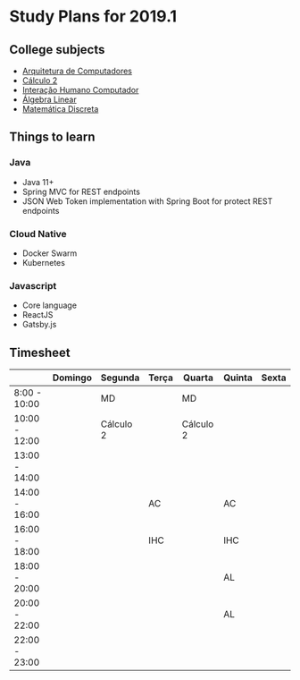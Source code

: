 # Study Plans for 2019.1

## College subjects

- [Arquitetura de Computadores](arquitetura-yuri/README.md)
- [Cálculo 2](calculo2-nicolas/README.md)
- [Interação Humano Computador](interacao-humano-computador-catia/README.md)
- [Álgebra Linear](algebra-linear-marcos/README.md)
- [Matemática Discreta](matematica-discreta-rudini/README.md)

## Things to learn

### Java
- Java 11+
- Spring MVC for REST endpoints
- JSON Web Token implementation with Spring Boot for protect REST endpoints

### Cloud Native
- Docker Swarm
- Kubernetes

### Javascript
- Core language
- ReactJS
- Gatsby.js

## Timesheet

|                  | Domingo   | Segunda   | Terça     | Quarta    | Quinta    | Sexta     |
| ---              | ---       | ---       | ---       | ---       | ---       | ---       |
| 8:00 - 10:00     |           | MD        |           | MD        |           |           |
| 10:00 - 12:00    |           | Cálculo 2 |           | Cálculo 2 |           |           |
| 13:00 - 14:00    |           |           |           |           |           |           |
| 14:00 - 16:00    |           |           | AC        |           | AC        |           |
| 16:00 - 18:00    |           |           | IHC       |           | IHC       |           |
| 18:00 - 20:00    |           |           |           |           | AL        |           |
| 20:00 - 22:00    |           |           |           |           | AL        |           |
| 22:00 - 23:00    |           |           |           |           |           |           |